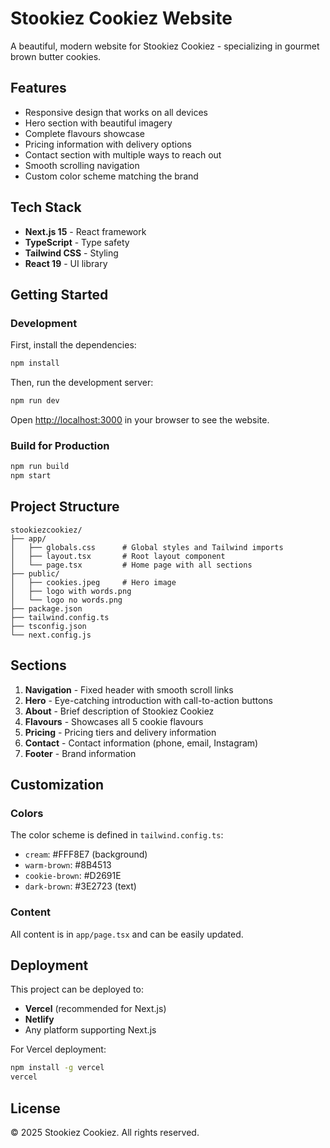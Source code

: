 # Stookiez Cookiez Website

A beautiful, modern website for Stookiez Cookiez - specializing in gourmet brown butter cookies.

## Features

- Responsive design that works on all devices
- Hero section with beautiful imagery
- Complete flavours showcase
- Pricing information with delivery options
- Contact section with multiple ways to reach out
- Smooth scrolling navigation
- Custom color scheme matching the brand

## Tech Stack

- **Next.js 15** - React framework
- **TypeScript** - Type safety
- **Tailwind CSS** - Styling
- **React 19** - UI library

## Getting Started

### Development

First, install the dependencies:

```bash
npm install
```

Then, run the development server:

```bash
npm run dev
```

Open [http://localhost:3000](http://localhost:3000) in your browser to see the website.

### Build for Production

```bash
npm run build
npm start
```

## Project Structure

```
stookiezcookiez/
├── app/
│   ├── globals.css      # Global styles and Tailwind imports
│   ├── layout.tsx       # Root layout component
│   └── page.tsx         # Home page with all sections
├── public/
│   ├── cookies.jpeg     # Hero image
│   ├── logo with words.png
│   └── logo no words.png
├── package.json
├── tailwind.config.ts
├── tsconfig.json
└── next.config.js
```

## Sections

1. **Navigation** - Fixed header with smooth scroll links
2. **Hero** - Eye-catching introduction with call-to-action buttons
3. **About** - Brief description of Stookiez Cookiez
4. **Flavours** - Showcases all 5 cookie flavours
5. **Pricing** - Pricing tiers and delivery information
6. **Contact** - Contact information (phone, email, Instagram)
7. **Footer** - Brand information

## Customization

### Colors

The color scheme is defined in `tailwind.config.ts`:
- `cream`: #FFF8E7 (background)
- `warm-brown`: #8B4513
- `cookie-brown`: #D2691E
- `dark-brown`: #3E2723 (text)

### Content

All content is in `app/page.tsx` and can be easily updated.

## Deployment

This project can be deployed to:
- **Vercel** (recommended for Next.js)
- **Netlify**
- Any platform supporting Next.js

For Vercel deployment:
```bash
npm install -g vercel
vercel
```

## License

© 2025 Stookiez Cookiez. All rights reserved.
